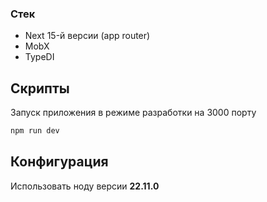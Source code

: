 ### Стек
- Next 15-й версии (app router)
- MobX
- TypeDI

## Скрипты
Запуск приложения в режиме разработки на 3000 порту
```bash
npm run dev
```

## Конфигурация 
Использовать ноду версии <b>22.11.0</b>